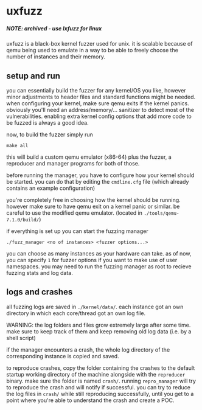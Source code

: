 # uxfuzz
##### NOTE: archived - use lxfuzz for linux
uxfuzz is a black-box kernel fuzzer used for unix. it is scalable because of qemu being used to emulate in a way to be able to freely choose the number of instances and their memory.

## setup and run

you can essentially build the fuzzer for any kernel/OS you like, however minor adjustments to header files and standard functions might be needed. when configuring your
kernel, make sure qemu exits if the kernel panics. obviously you'll need an address/memory/... sanitizer to detect most of the vulnerabilities. enabling extra kernel
config options that add more code to be fuzzed is always a good idea.

now, to build the fuzzer simply run
```
make all
```
this will build a custom qemu emulator (x86-64) plus the fuzzer, a reproducer and manager programs for both of those.

before running the manager, you have to configure how your kernel should be started. you can do that by editing the `cmdline.cfg` file (which already contains an example configuration)

you're completely free in choosing how the kernel should be running. however make sure to have qemu exit on a kernel panic or similar. be careful to use the modified qemu emulator. (located in `./tools/qemu-7.1.0/build/`)

if everything is set up you can start the fuzzing manager
```
./fuzz_manager <no of instances> <fuzzer options...>
```
you can choose as many instances as your hardware can take. as of now, you can specify `1` for fuzzer options if you want to make use of user namespaces.
you may need to run the fuzzing manager as root to recieve fuzzing stats and log data.

## logs and crashes

all fuzzing logs are saved in `./kernel/data/`. each instance got an own directory in which each core/thread got an own log file. 

WARNING: the log folders and files grow extremely large after some time. make sure to keep track of them and keep removing old log data (i.e. by a shell script)

if the manager encounters a crash, the whole log directory of the corresponding instance is copied and saved.

to reproduce crashes, copy the folder containing the crashes to the default startup working directory of the machine alongside with the `reproducer` binary. make sure the folder is named `crash/`. running `repro_manager` will try to reproduce the crash and will notify if successful. you can try to reduce the log files in `crash/` while still reproducing successfully, until you get to a point where you're able to understand the crash and create a POC.
